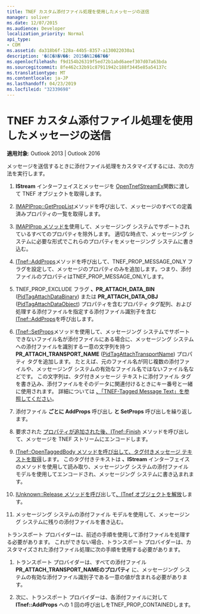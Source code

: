 ```yaml
---
title: TNEF カスタム添付ファイル処理を使用したメッセージの送信
manager: soliver
ms.date: 12/07/2015
ms.audience: Developer
localization_priority: Normal
api_type:
- COM
ms.assetid: da318b6f-128a-44b5-8357-a130022030a1
description: '�ŏI�X�V��: 2015�N12��7��'
ms.openlocfilehash: f9d154b26319f5ed72b1abd6aeef307d07a63bda
ms.sourcegitcommit: 8fe462c32b91c87911942c188f3445e85a54137c
ms.translationtype: MT
ms.contentlocale: ja-JP
ms.lasthandoff: 04/23/2019
ms.locfileid: "32339698"
---
```

# <a name="sending-messages-by-using-tnef-custom-attachment-processing"></a>TNEF カスタム添付ファイル処理を使用したメッセージの送信

 
  
**適用対象**: Outlook 2013 | Outlook 2016 
  
メッセージを送信するときに添付ファイル処理をカスタマイズするには、次の方法を実行します。
  
1. **IStream** インターフェイスとメッセージを [OpenTnefStreamEx](opentnefstreamex.md)関数に渡して TNEF オブジェクトを取得します。 
    
2. [IMAPIProp::GetPropList](imapiprop-getproplist.md)メソッドを呼び出して、メッセージのすべての定義済みプロパティの一覧を取得します。 
    
3. [IMAPIProp メソッドを](imapipropiunknown.md)使用して、メッセージング システムでサポートされているすべてのプロパティを除外します。 適切な時点で、メッセージング システムに必要な形式でこれらのプロパティをメッセージング システムに書き込む。 
    
4. [ITnef::AddProps](itnef-addprops.md)メソッドを呼び出して、TNEF_PROP_MESSAGE_ONLY フラグを設定して、メッセージのプロパティのみを追加します。つまり、添付ファイルのプロパティはTNEF_PROP_MESSAGE_ONLYします。 
    
5. TNEF_PROP_EXCLUDE フラグ **、PR_ATTACH_DATA_BIN** ([PidTagAttachDataBinary](pidtagattachdatabinary-canonical-property.md)) または **PR_ATTACH_DATA_OBJ** ([PidTagAttachDataObject](pidtagattachdataobject-canonical-property.md)) プロパティを含むプロパティ タグ配列、および処理する添付ファイルを指定する添付ファイル識別子を含む [ITnef::AddProps](itnef-addprops.md)を呼び出します。
    
6. [ITnef::SetProps](itnef-setprops.md)メソッドを使用して、メッセージング システムでサポートできないファイル名が添付ファイルにある場合に、メッセージング システムへの添付ファイルを識別する一意の文字列を持つ **PR_ATTACH_TRANSPORT_NAME** ([PidTagAttachTransportName](pidtagattachtransportname-canonical-property.md)) プロパティ タグを追加します。 たとえば、元のファイル名が同じ複数の添付ファイルや、メッセージング システムの有効なファイル名ではないファイル名などです。 この文字列は、タグ付きメッセージ テキストに添付ファイル タグを書き込み、添付ファイルをそのデータに関連付けるときにキー番号と一緒に使用されます。 詳細については [、「TNEF-Tagged Message Text」を参照してください](tnef-tagged-message-text.md)。
    
7. 添付ファイル **ごとに AddProps** 呼び出し **と SetProps** 呼び出しを繰り返します。 
    
8. 要求された [プロパティが追加された後、ITnef::Finish](itnef-finish.md) メソッドを呼び出して、メッセージを TNEF ストリームにエンコードします。 
    
9. [ITnef::OpenTaggedBody メソッドを呼び出して、タグ付きメッセージ テキストを取得](itnef-opentaggedbody.md)します。 このタグ付きテキストは **、IStream** インターフェイスのメソッドを使用して読み取り、メッセージング システムの添付ファイル モデルを使用してエンコードされ、メッセージング システムに書き込まれます。 
    
10. [IUnknown::Release メソッドを呼び](https://msdn.microsoft.com/library/4b494c6f-f0ee-4c35-ae45-ed956f40dc7a%28Office.15%29.aspx)出して[、ITnef オブジェクトを解放](itnefiunknown.md)します。 
    
11. メッセージング システムの添付ファイル モデルを使用して、メッセージング システムに残りの添付ファイルを書き込む。
    
トランスポート プロバイダーは、前述の手順を使用して添付ファイルを処理する必要があります。 これができない場合、トランスポート プロバイダーは、カスタマイズされた添付ファイル処理に次の手順を使用する必要があります。
  
1. トランスポート プロバイダーは、すべての添付ファイル **PR_ATTACH_TRANSPORT_NAMEのプロパティ** に、メッセージング システムの有効な添付ファイル識別子である一意の値が含まれる必要があります。 
    
2. 次に、トランスポート プロバイダーは、各添付ファイルに対して **ITnef::AddProps** への 1 回の呼び出しをTNEF_PROP_CONTAINEDします。 
    

